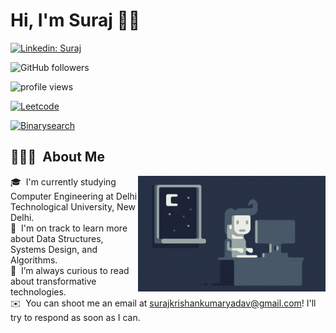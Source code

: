 # Hi, I'm Suraj 👋🏾 

[![Linkedin: Suraj](https://img.shields.io/badge/-Suraj-blue?style=flat-square&logo=Linkedin&logoColor=white&link=https://www.linkedin.com/in/suraj-kumar-73a7891a4//)](https://www.linkedin.com/in/suraj-kumar-73a7891a4/)

![GitHub followers](https://img.shields.io/github/followers/azmuth13?label=Follow&style=social)

<img alt = "profile views" src="https://komarev.com/ghpvc/?username=azmuth13&color=brightgreen">  

[![Leetcode](https://img.shields.io/badge/Leetcode-2531-GREEN.svg)](https://leetcode.com/suraj__k/)

[![Binarysearch](https://binarysearch.com/api/shields/azmuth13)](https://binarysearch.com/@/azmuth13)

<!-- <br>
[![Hits](https://hits.seeyoufarm.com/api/count/incr/badge.svg?url=https%3A%2F%2Fleetcode.com%2Fsuraj__k%2F&count_bg=%239BF480&title_bg=%23555555&icon=&icon_color=%23E7E7E7&title=Leetcode&edge_flat=false)](https://hits.seeyoufarm.com)
<br>
[![Hits](https://hits.seeyoufarm.com/api/count/incr/badge.svg?url=https%3A%2F%2Fbinarysearch.com%2F%40%2Fazmuth13&count_bg=%238580F4&title_bg=%23555555&icon=&icon_color=%23E7E7E7&title=Binarysearch&edge_flat=false)](https://hits.seeyoufarm.com)
<br> -->

## 👨🏻‍💻 &nbsp;About Me

<img alt="Night Coding" src="https://raw.githubusercontent.com/AVS1508/AVS1508/master/assets/Night-Coding.gif" align="right"/>

🎓 &nbsp;I'm currently studying Computer Engineering at Delhi Technological University, New Delhi.\
🌱 &nbsp;I'm on track to learn more about Data Structures, Systems Design, and Algorithms.\
🔭 &nbsp;I’m always curious to read about transformative technologies.\
✉️ &nbsp;You can shoot me an email at surajkrishankumaryadav@gmail.com! I'll try to respond as soon as I can.


<!--
**azmuth13/azmuth13** is a ✨ _special_ ✨ repository because its `README.md` (this file) appears on your GitHub profile.

Here are some ideas to get you started:

- 🔭 I’m currently working on ...
- 🌱 I’m currently learning ...
- 👯 I’m looking to collaborate on ...
- 🤔 I’m looking for help with ...
- 💬 Ask me about ...
- 📫 How to reach me: ...
- 😄 Pronouns: ...
- ⚡ Fun fact: ...
-->
